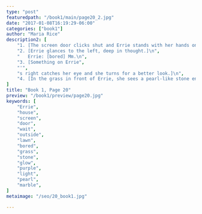 ```yaml
---
type: "post"
featuredpath: "/book1/main/page20_2.jpg"
date: "2017-01-08T16:19:29-06:00"
categories: ["book1"]
author: "Maria Rice"
description2: [
    "1. [The screen door clicks shut and Errie stands with her hands on her hips, looking out over the lawn.]\n",
    "2. [Errie glances to the left, deep in thought.]\n",
    "   Errie: [bored] Mm.\n",
    "3. [Something on Errie",
    "'",
    "s right catches her eye and she turns for a better look.]\n",
    "4. [In the grass in front of Errie, she sees a pearl-like stone enveloped in a light purple glow.]",
]
title: "Book 1, Page 20"
preview: "/book1/preview/page20.jpg"
keywords: [
    "Errie", 
    "house",
    "screen",
    "door",
    "wait",
    "outside",
    "lawn",
    "bored",
    "grass",
    "stone",
    "glow",
    "purple",
    "light",
    "pearl",
    "marble",
]
metaimage: "/seo/20_book1.jpg"

---
```



